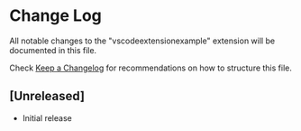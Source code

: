 # Change Log

All notable changes to the "vscodeextensionexample" extension will be documented in this file.

Check [Keep a Changelog](http://keepachangelog.com/) for recommendations on how to structure this file.

## [Unreleased]

- Initial release